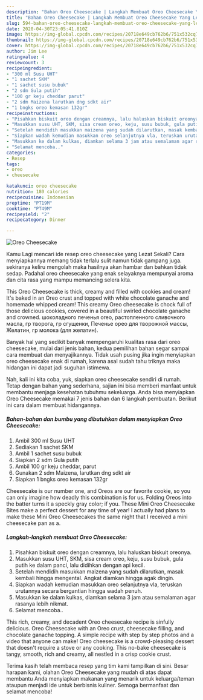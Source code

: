 ```yaml
---
description: "Bahan Oreo Cheesecake | Langkah Membuat Oreo Cheesecake Yang Lezat"
title: "Bahan Oreo Cheesecake | Langkah Membuat Oreo Cheesecake Yang Lezat"
slug: 594-bahan-oreo-cheesecake-langkah-membuat-oreo-cheesecake-yang-lezat
date: 2020-04-30T23:05:41.810Z
image: https://img-global.cpcdn.com/recipes/20718e649cb762b6/751x532cq70/oreo-cheesecake-foto-resep-utama.jpg
thumbnail: https://img-global.cpcdn.com/recipes/20718e649cb762b6/751x532cq70/oreo-cheesecake-foto-resep-utama.jpg
cover: https://img-global.cpcdn.com/recipes/20718e649cb762b6/751x532cq70/oreo-cheesecake-foto-resep-utama.jpg
author: Jim Lee
ratingvalue: 4
reviewcount: 3
recipeingredient:
- "300 ml Susu UHT"
- "1 sachet SKM"
- "1 sachet susu bubuk"
- "2 sdm Gula putih"
- "100 gr keju cheddar parut"
- "2 sdm Maizena larutkan dng sdkt air"
- "1 bngks oreo kemasan 132gr"
recipeinstructions:
- "Pisahkan biskuit oreo dengan creamnya, lalu haluskan biskuit oreonya."
- "Masukkan susu UHT, SKM, sisa cream oreo, keju, susu bubuk, gula putih ke dalam panci, lalu didihkan dengan api kecil."
- "Setelah mendidih masukkan maizena yang sudah dilarutkan, masak kembali hingga mengental. Angkat diamkan hingga agak dingin."
- "Siapkan wadah kemudian masukkan oreo selanjutnya vla, teruskan urutannya secara bergantian hingga wadah penuh."
- "Masukkan ke dalam kulkas, diamkan selama 3 jam atau semalaman agar rasanya lebih nikmat."
- "Selamat mencoba.."
categories:
- Resep
tags:
- oreo
- cheesecake

katakunci: oreo cheesecake 
nutrition: 180 calories
recipecuisine: Indonesian
preptime: "PT19M"
cooktime: "PT49M"
recipeyield: "2"
recipecategory: Dinner

---
```



![Oreo Cheesecake](https://img-global.cpcdn.com/recipes/20718e649cb762b6/751x532cq70/oreo-cheesecake-foto-resep-utama.jpg)

Kamu Lagi mencari ide resep oreo cheesecake yang Lezat Sekali? Cara menyiapkannya memang tidak terlalu sulit namun tidak gampang juga. sekiranya keliru mengolah maka hasilnya akan hambar dan bahkan tidak sedap. Padahal oreo cheesecake yang enak selayaknya mempunyai aroma dan cita rasa yang mampu memancing selera kita.

This Oreo Cheesecake is thick, creamy and filled with cookies and cream! It&#39;s baked in an Oreo crust and topped with white chocolate ganache and homemade whipped cream! This creamy Oreo cheesecake is chock full of those delicious cookies, covered in a beautiful swirled chocolate ganache and crowned. шоколадного печенья oreo, растопленного сливочного масла, гр творога, гр сгущенки, Печенье орео для творожной массы, Желатин, гр молока (для желатин).

Banyak hal yang sedikit banyak mempengaruhi kualitas rasa dari oreo cheesecake, mulai dari jenis bahan, kedua pemilihan bahan segar sampai cara membuat dan menyajikannya. Tidak usah pusing jika ingin menyiapkan oreo cheesecake enak di rumah, karena asal sudah tahu triknya maka hidangan ini dapat jadi suguhan istimewa.


Nah, kali ini kita coba, yuk, siapkan oreo cheesecake sendiri di rumah. Tetap dengan bahan yang sederhana, sajian ini bisa memberi manfaat untuk membantu menjaga kesehatan tubuhmu sekeluarga. Anda bisa menyiapkan Oreo Cheesecake memakai 7 jenis bahan dan 6 langkah pembuatan. Berikut ini cara dalam membuat hidangannya.

<!--inarticleads1-->

##### Bahan-bahan dan bumbu yang dibutuhkan dalam menyiapkan Oreo Cheesecake:

1. Ambil 300 ml Susu UHT
1. Sediakan 1 sachet SKM
1. Ambil 1 sachet susu bubuk
1. Siapkan 2 sdm Gula putih
1. Ambil 100 gr keju cheddar, parut
1. Gunakan 2 sdm Maizena, larutkan dng sdkt air
1. Siapkan 1 bngks oreo kemasan 132gr


Cheesecake is our number one, and Oreos are our favorite cookie, so you can only imagine how deadly this combination is for us. Folding Oreos into the batter turns it a speckly gray color; if you. These Mini Oreo Cheesecake Bites make a perfect dessert for any time of year! I actually had plans to make these Mini Oreo Cheesecakes the same night that I received a mini cheesecake pan as a. 

<!--inarticleads2-->

##### Langkah-langkah membuat Oreo Cheesecake:

1. Pisahkan biskuit oreo dengan creamnya, lalu haluskan biskuit oreonya.
1. Masukkan susu UHT, SKM, sisa cream oreo, keju, susu bubuk, gula putih ke dalam panci, lalu didihkan dengan api kecil.
1. Setelah mendidih masukkan maizena yang sudah dilarutkan, masak kembali hingga mengental. Angkat diamkan hingga agak dingin.
1. Siapkan wadah kemudian masukkan oreo selanjutnya vla, teruskan urutannya secara bergantian hingga wadah penuh.
1. Masukkan ke dalam kulkas, diamkan selama 3 jam atau semalaman agar rasanya lebih nikmat.
1. Selamat mencoba..


This rich, creamy, and decadent Oreo cheesecake recipe is sinfully delicious. Oreo Cheesecake with an Oreo crust, cheesecake filling, and chocolate ganache topping. A simple recipe with step by step photos and a video that anyone can make! Oreo cheesecake is a crowd-pleasing dessert that doesn&#39;t require a stove or any cooking. This no-bake cheesecake is tangy, smooth, rich and creamy, all nestled in a crisp cookie crust. 

Terima kasih telah membaca resep yang tim kami tampilkan di sini. Besar harapan kami, olahan Oreo Cheesecake yang mudah di atas dapat membantu Anda menyiapkan makanan yang menarik untuk keluarga/teman ataupun menjadi ide untuk berbisnis kuliner. Semoga bermanfaat dan selamat mencoba!
